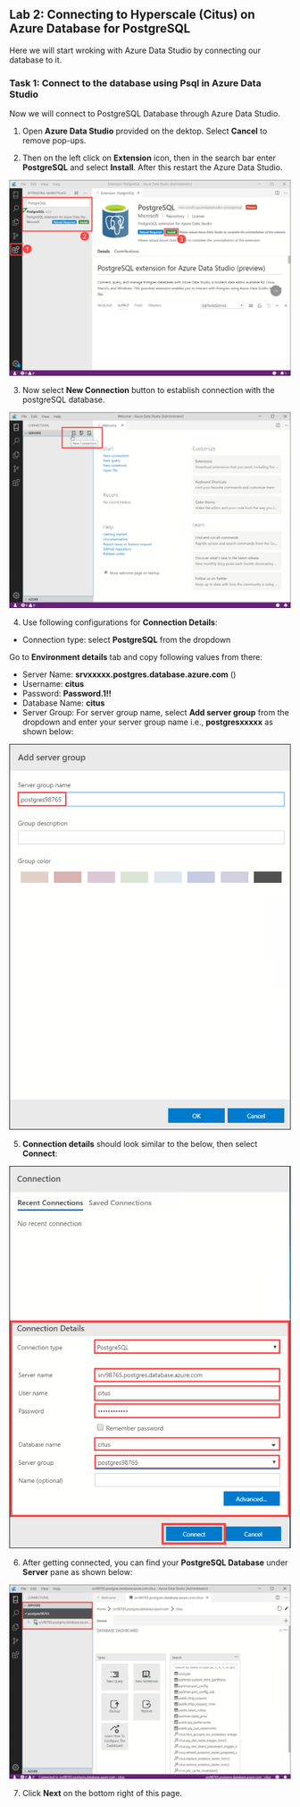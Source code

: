 ## **Lab 2: Connecting to Hyperscale (Citus) on Azure Database for PostgreSQL**

Here we will start wroking with Azure Data Studio by connecting our database to it.

### Task 1: Connect to the database using Psql in Azure Data Studio

Now we will connect to PostgreSQL Database through Azure Data Studio.

1. Open **Azure Data Studio** provided on the dektop. Select **Cancel** to remove pop-ups.

2. Then on the left click on **Extension** icon, then in the search bar enter **PostgreSQL** and select **Install**. After this restart the Azure Data Studio.

![](images/postext.png)

3. Now select **New Connection** button to establish connection with the postgreSQL database.

![](images/azdatastudio.png)

4.  Use following configurations for **Connection Details**:
* Connection type: select **PostgreSQL** from the dropdown

Go to **Environment details** tab and copy following values from there:
* Server Name: **srvxxxxx.postgres.database.azure.com** ()
* Username: **citus**
* Password: **Password.1!!**
* Database Name: **citus**
* Server Group: For server group name, select **Add server group** from the dropdown and enter your server group name i.e., **postgresxxxxx** as shown below:

![](images/newconnection2.png)

5. **Connection details** should look similar to the below, then select **Connect**:

![](images/newconnection1.png)

6. After getting connected, you can find your **PostgreSQL Database** under **Server** pane as shown below:

![](images/newconnection3.png)

7. Click **Next** on the bottom right of this page.
